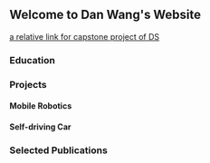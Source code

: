 ## Welcome to Dan Wang's Website

[a relative link for capstone project of DS](pages/cluster_city_neighborhoods.md)

### Education



### Projects

#### Mobile Robotics



#### Self-driving Car



### Selected Publications
